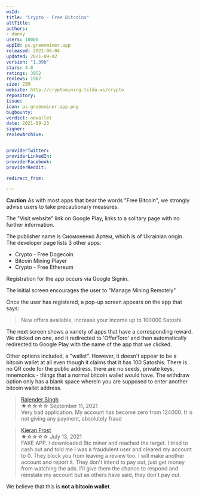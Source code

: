 ```yaml
---
wsId: 
title: "Crypto - Free Bitcoins"
altTitle: 
authors:
- danny
users: 10000
appId: ps.greenminer.app
released: 2021-06-04
updated: 2021-09-02
version: "1.39b"
stars: 4.0
ratings: 3952
reviews: 1987
size: 25M
website: http://cryptomining.tilda.ws/crypto
repository: 
issue: 
icon: ps.greenminer.app.png
bugbounty: 
verdict: nowallet
date: 2021-09-23
signer: 
reviewArchive:


providerTwitter: 
providerLinkedIn: 
providerFacebook: 
providerReddit: 

redirect_from:

---
```



**Caution** As with most apps that bear the words "Free Bitcoin", we strongly advise users to take precautionary measures. 

The "Visit website" link on Google Play, links to a solitary page with no further information. 

The publisher name is Сиомоненко Артем, which is of Ukrainian origin. The developer page lists 3 other apps:

- Crypto - Free Dogecoin
- Bitcoin Mining Player
- Crypto - Free Ethereum

Registration for the app occurs via Google Signin.

The initial screen encourages the user to "Manage Mining Remotely"

Once the user has registered, a pop-up screen appears on the app that says:

> New offers available, increase your income up to 100000 Satoshi.

The next screen shows a variety of apps that have a corresponding reward. We clicked on one, and it redirected to 'OfferToro' and then automatically redirected to Google Play with the name of the app that we clicked.

Other options included, a "wallet". However, it doesn't appear to be a bitcoin wallet at all even though it claims that it has 100 Satoshis. There is no QR code for the public address, there are no seeds, private keys, mnemonics - things that a normal bitcoin wallet would have. The withdraw option only has a blank space wherein you are supposed to enter another bitcoin wallet address.

> [Rajender Singh](https://play.google.com/store/apps/details?id=ps.greenminer.app&reviewId=gp%3AAOqpTOH8C2mho8YBAa6RmkWjvP4kG3zC7it61uy0pKVCKZj6YOCAC59ne4wuUK74Vd-PzFwjly_tG_dMEi4W6UE)<br>
  ★☆☆☆☆ September 11, 2021 <br>
       Very bad application. My account has become zero from 124000. It is not giving any payment, absolutely fraud
	   
> [Kieran Frost](https://play.google.com/store/apps/details?id=ps.greenminer.app&reviewId=gp%3AAOqpTOHhpGL678YwDpOzlgH1B6mJfZ8UjSZqxKK_iMgrOX82ATtF2jc4ztgfcQLJotibtT_kgcfkC_mSBVqVSbY)<br>
  ★☆☆☆☆ July 13, 2021 <br>
       FAKE APP. I downloaded Btc miner and reached the target. I tried to cash out and told me I was a fraudulent user and cleared my account to 0. They block you from leaving a review too. I will make another account and report it. They don't intend to pay out, just get money from watching the ads. I'll give them the chance to respond and reinstate my account but as others have said, they don't pay out. 	   

We believe that this is **not a bitcoin wallet**. 



